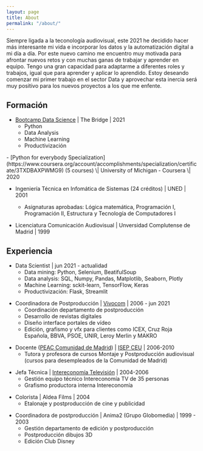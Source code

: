 ```yaml
---
layout: page
title: About
permalink: "/about/"
---
```


Siempre ligada a la teconología audiovisual, este 2021 he decidido hacer más interesante mi vida e incorporar los datos y la automatización digital a mi día a día. Por este nuevo camino me encuentro muy motivada para afrontar nuevos retos y con muchas ganas de trabajar y aprender en equipo. Tengo una gran capacidad para adaptarme a diferentes roles y trabajos, igual que para aprender y aplicar lo aprendido. Estoy deseando comenzar mi primer trabajo en el sector Data y aprovechar esta inercia será muy positivo para los nuevos proyectos a los que me enfente.


## Formación
- [Bootcamp Data Science](https://f.hubspotusercontent40.net/hubfs/5965645/Folletos%20marzo2020/DS%20-%20The%20Bridge.pdf?utm_campaign=Nurturing&utm_medium=email&_hsmi=100779205&_hsenc=p2ANqtz-_X_gK8KpvHz34ZSSarnISHs09FYl2mVzSGi2Qrfu9xKJXeP-q_GX_9FmgLtWyiDqV3KKM-DUlYz6JqcOeCEh0w09ARkpT_2-YB14l3Z5riAspCeBk&utm_content=100779205&utm_source=hs_automation) \| The Bridge \| 2021
    - Python
    - Data Analysis
    - Machine Learning
    - Productivización
<p></p>
- [Python for everybody Specialization](https://www.coursera.org/account/accomplishments/specialization/certificate/3TXDBAXPWMG9) (5 courses) \| University of Michigan - Coursera \| 2020
<p></p>

- Ingeniería Técnica en Infomática de Sistemas (24 créditos) \| UNED \| 2001
    - Asignaturas aprobadas: Lógica matemática, Programación I, Programación II, Estructura y Tecnología de Computadores I

- Licenciatura Comunicación Audiovisual \| Unversidad Complutense de Madrid \| 1999



## Experiencia


- Data Scientist | jun 2021 - actualidad
    - Data mining: Python, Selenium, BeatifulSoup
    - Data analysis: SQL, Numpy, Pandas, Matplotlib, Seaborn, Plotly
    - Machine Learning: sckit-learn, TensorFlow, Keras
    - Productivización: Flask, Streamlit
<p></p>

- Coordinadora de Postproducción \| [Vivocom](https://vivocom.eu/) \| 2006 - jun 2021
    - Coordinación departamento de postproducción
    - Desarrollo de revistas digitales
    - Diseño interface portales de vídeo
    - Edición, grafismo y vfx para clientes como ICEX, Cruz Roja Española, BBVA, PSOE, UNIR, Leroy Merlin y MAKRO
<p></p>

- Docente ([PEAC Comunidad de Madrid](https://www.comunidad.madrid/servicios/empleo/acreditacion-competencias-profesionales)) \| [ISEP CEU](https://www.isepceu.es/) \| 2006-2010
    - Tutora y profesora de cursos Montaje y Postproducción audiovisual (cursos para desempleados de la Comunidad de Madrid)
<p></p> 

- Jefa Técnica \| [Intereconomía Televisión](https://eltorotv.com/) \| 2004-2006
    - Gestión equipo técnico Intereconomía TV de 35 personas
    - Grafismo productora interna Intereconomía
<p></p>

- Colorista \| Aldea Films \| 2004
    - Etalonaje y postproducción de cine y publicidad
<p></p>

- Coordinadora de postproducción \| Anima2 (Grupo Globomedia) \| 1999 - 2003
    - Gestión departamento de edición y postproducción
    - Postproducción dibujos 3D
    - Edición Club Disney



